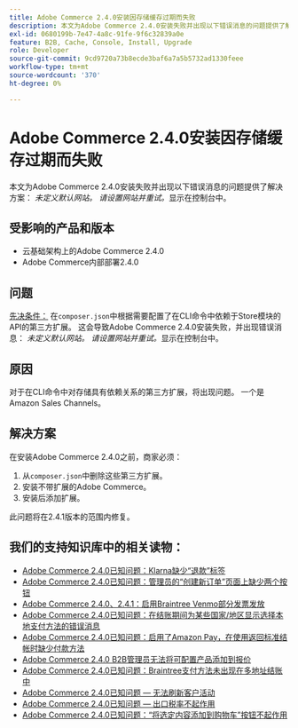```yaml
---
title: Adobe Commerce 2.4.0安装因存储缓存过期而失败
description: 本文为Adobe Commerce 2.4.0安装失败并出现以下错误消息的问题提供了解决方案： *未定义默认网站。 请设置网站并重试。*显示在控制台中。
exl-id: 0680199b-7e47-4a8c-91fe-9f6c32839a0e
feature: B2B, Cache, Console, Install, Upgrade
role: Developer
source-git-commit: 9cd9720a73b8ecde3baf6a7a5b5732ad1330feee
workflow-type: tm+mt
source-wordcount: '370'
ht-degree: 0%

---
```


# Adobe Commerce 2.4.0安装因存储缓存过期而失败

本文为Adobe Commerce 2.4.0安装失败并出现以下错误消息的问题提供了解决方案： *未定义默认网站。 请设置网站并重试。*&#x200B;显示在控制台中。

## 受影响的产品和版本

* 云基础架构上的Adobe Commerce 2.4.0
* Adobe Commerce内部部署2.4.0

## 问题

<u>先决条件：</u>
在`composer.json`中根据需要配置了在CLI命令中依赖于Store模块的API的第三方扩展。 这会导致Adobe Commerce 2.4.0安装失败，并出现错误消息： *未定义默认网站。 请设置网站并重试。*&#x200B;显示在控制台中。

## 原因

对于在CLI命令中对存储具有依赖关系的第三方扩展，将出现问题。 一个是Amazon Sales Channels。

## 解决方案

在安装Adobe Commerce 2.4.0之前，商家必须：

1. 从`composer.json`中删除这些第三方扩展。
1. 安装不带扩展的Adobe Commerce。
1. 安装后添加扩展。

此问题将在2.4.1版本的范围内修复。

## 我们的支持知识库中的相关读物：

* [Adobe Commerce 2.4.0已知问题：Klarna缺少“退款”标签](/help/troubleshooting/payments/magento-2-4-0-known-issue-missing-refund-label-in-klarna.md)
* [Adobe Commerce 2.4.0已知问题：管理员的“创建新订单”页面上缺少两个按钮](/help/troubleshooting/miscellaneous/magento-2-4-0-known-issue-create-new-order-buttons-missing.md)
* [Adobe Commerce 2.4.0、2.4.1：启用Braintree Venmo部分发票发放](/help/troubleshooting/payments/magento-2-4-0-2-4-1-enable-braintree-venmo-partial-invoice-issue.md)
* [Adobe Commerce 2.4.0已知问题：在结账期间为某些国家/地区显示选择本地支付方法的错误消息](/help/troubleshooting/payments/magento-2-4-0-checkout-error-selecting-local-payments.md)
* [Adobe Commerce 2.4.0已知问题：启用了Amazon Pay，在使用返回标准结帐时缺少付款方法](/help/troubleshooting/payments/magento-2-4-0-known-issue-amazon-pay-no-payment-methods.md)
* [Adobe Commerce 2.4.0 B2B管理员无法将可配置产品添加到报价](/help/troubleshooting/miscellaneous/magento-2-4-0-b2b-admin-can-t-add-configurable-product-to-quote.md)
* [Adobe Commerce 2.4.0已知问题：Braintree支付方法未出现在多地址结账中](/help/troubleshooting/payments/magento-2-4-0-braintree-not-in-multiple-addresses-checkout.md)
* [Adobe Commerce 2.4.0已知问题 — 无法刷新客户活动](/help/troubleshooting/miscellaneous/magento-2-4-0-refresh-on-customer-activities-does-not-work.md)
* [Adobe Commerce 2.4.0已知问题 — 出口税率不起作用](/help/troubleshooting/miscellaneous/magento-2-4-0-known-issue-export-tax-rates-does-not-work.md)
* [Adobe Commerce 2.4.0已知问题：“将选定内容添加到购物车”按钮不起作用](/help/troubleshooting/miscellaneous/magento-2-4-0-add-selections-to-my-cart-does-not-work.md)

